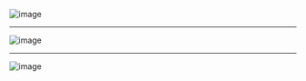 ![image](https://github.com/user-attachments/assets/5ebc36a0-f41a-4c6b-8f7a-ad4c5211f6c0)

----------------------------------------------------------------------------------------------------------------------------------------------------------------------------

![image](https://github.com/user-attachments/assets/1266e037-c81e-4434-9bd7-57e174659b6a)

----------------------------------------------------------------------------------------------------------------------------------------------------------------------------

![image](https://github.com/user-attachments/assets/ade6a51a-2ac2-4946-89c6-683b8d7d9865)
